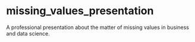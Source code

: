 # missing_values_presentation
A professional presentation about the matter of missing values in business and data science.
